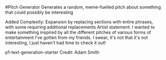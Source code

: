 #Pitch Generator
Generates a random, meme-fuelled pitch about something that could possibly be interesting

Added Complexity: Expansion by replacing sections with entire phrases, with some requiring additional replacements
Artist statement: I wanted to make something inspired by all the different pitches of various forms of entertainment I've gotten from my friends. I swear, it's not that it's not interesting, I just haven't had time to check it out!

p1-text-generation-starter
Credit: Adam Smith
